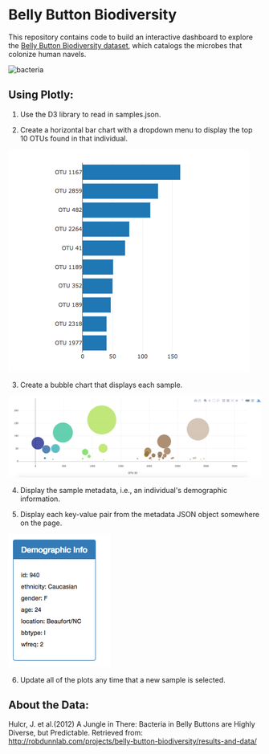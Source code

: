 # Belly Button Biodiversity 
This repository contains code to build an interactive dashboard to explore the [Belly Button Biodiversity dataset](http://robdunnlab.com/projects/belly-button-biodiversity/ "Belly Button Biodiversity"), which catalogs the microbes that colonize human navels.

![bacteria](https://github.com/KyndallB/belly-button-challenge/blob/main/Starter_Code/Images/Screen%20Shot%202023-01-03%20at%202.25.51%20PM.png "organisms found in the human belly button")

Using Plotly:
------

1. Use the D3 library to read in samples.json.

2. Create a horizontal bar chart with a dropdown menu to display the top 10 OTUs found in that individual.

![horizontal bar chart with a dropdown menu](https://github.com/KyndallB/belly-button-challenge/blob/main/Starter_Code/Images/hw01.png "top 10 OTUs found")

3. Create a bubble chart that displays each sample.

![a bubble chart that displays each sample](https://github.com/KyndallB/belly-button-challenge/blob/main/Starter_Code/Images/bubble_chart.png "sample bubble chart")

4. Display the sample metadata, i.e., an individual's demographic information.

5. Display each key-value pair from the metadata JSON object somewhere on the page. 

![an image of sample metadata](https://github.com/KyndallB/belly-button-challenge/blob/main/Starter_Code/Images/hw03.png "sample metadata")

6. Update all of the plots any time that a new sample is selected.

About the Data:
------

Hulcr, J. et al.(2012) A Jungle in There: Bacteria in Belly Buttons are Highly Diverse, but Predictable. Retrieved from: http://robdunnlab.com/projects/belly-button-biodiversity/results-and-data/
